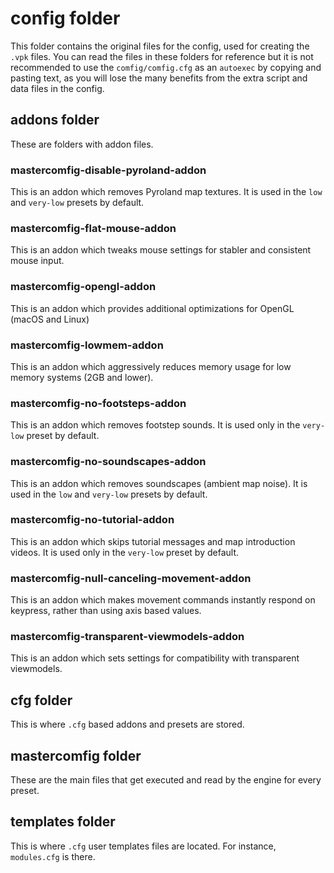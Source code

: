 # config folder

This folder contains the original files for the config, used for creating the `.vpk` files. You can read the files in these folders for reference but it is not recommended to use the `comfig/comfig.cfg` as an `autoexec` by copying and pasting text, as you will lose the many benefits from the extra script and data files in the config.

## addons folder

These are folders with addon files.

### mastercomfig-disable-pyroland-addon

This is an addon which removes Pyroland map textures. It is used in the `low` and `very-low` presets by default.

### mastercomfig-flat-mouse-addon

This is an addon which tweaks mouse settings for stabler and consistent mouse input.

### mastercomfig-opengl-addon

This is an addon which provides additional optimizations for OpenGL (macOS and Linux)

### mastercomfig-lowmem-addon

This is an addon which aggressively reduces memory usage for low memory systems (2GB and lower).

### mastercomfig-no-footsteps-addon

This is an addon which removes footstep sounds. It is used only in the `very-low` preset by default.

### mastercomfig-no-soundscapes-addon

This is an addon which removes soundscapes (ambient map noise). It is used in the `low` and `very-low` presets by default.

### mastercomfig-no-tutorial-addon

This is an addon which skips tutorial messages and map introduction videos. It is used only in the `very-low` preset by default.

### mastercomfig-null-canceling-movement-addon

This is an addon which makes movement commands instantly respond on keypress, rather than using axis based values.

### mastercomfig-transparent-viewmodels-addon

This is an addon which sets settings for compatibility with transparent viewmodels.

## cfg folder

This is where `.cfg` based addons and presets are stored.

## mastercomfig folder

These are the main files that get executed and read by the engine for every preset.

## templates folder

This is where `.cfg` user templates files are located. For instance, `modules.cfg` is there.
